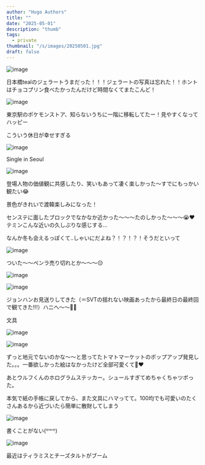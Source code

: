 ```yaml
---
author: "Hugo Authors"
title: ""
date: "2025-05-01"
description: "thumb"
tags:
  - private
thumbnail: "/s/images/20250501.jpg"
draft: false
---
```


![image](https://64.media.tumblr.com/e90374196b26fa25c0de947fd5f431b5/6b1c28506215fac4-27/s500x750/6d00316400f3e769b2b59a99cb25c421d8c75fd1.jpg)

日本橋tealのジェラートうまだった！！！ジェラートの写真は忘れた！！ホントはチョコプリン食べたかったんだけど時間なくてまたこんど！

![image](https://64.media.tumblr.com/de8247f6a5eb8c6a5318f5618637cb1f/2d5de7aa9767a247-04/s640x960/865fb58824a504bfcc7f6169205b8d1ee21a865d.jpg)

東京駅のポケモンストア、知らないうちに一階に移転してたー！見やすくなってハッピー

こういう休日が幸せすぎる

![image](https://64.media.tumblr.com/8022ab55a0e7903fa25d77953c75bab4/af210ab1fcb1a781-a9/s500x750/f14b7a3699b959ba556bf27f156dde2d3055f295.jpg)

Single in Seoul

![image](https://64.media.tumblr.com/dbea6def10d00ec90daf47055f8df3d5/5f181cba53f2d927-eb/s500x750/b0d9bc1055b58d1b6c556592528c6c9b2eab6b18.jpg)

登場人物の価値観に共感したり、笑いもあって凄く楽しかった〜すでにもっかい観たい😂

景色がきれいで渡韓楽しみになった！

センステに面したブロックでなかなか近かった〜〜〜たのしかった〜〜〜😭❤️テミンこんな近いの久しぶりな感じする…

なんか冬も会えるっぽくて‥しゃいにだよね？！？！？！そうだといって

![image](https://64.media.tumblr.com/4c0d4b1b81b6695e37d3fd24822f6f65/20d67d0007fd6e64-6b/s500x750/14656012fe130d69a0ba68fab00fea784aa31cea.jpg)

ついた〜〜ペンラ売り切れとか〜〜〜😔

![image](https://64.media.tumblr.com/158537a74c6a94a884090897ecabff99/f764ac0f741a6668-75/s500x750/7ce1beb7ad81a17741fd8748f06e1e160a6769d3.jpg)

![image](https://64.media.tumblr.com/dc8c7f1a87b81e2862d2a12dc30d1257/7b6ac63852feb50f-e7/s500x750/e87e5a6a9d1de9c46ab9a08356339cde77cf1a53.jpg)

ジョンハンお見送りしてきた（＝SVTの揺れない映画あったから最終日の最終回で観てきた!!!）ハニへ〜〜👼💞

文具

![image](https://64.media.tumblr.com/3bcd3523a6ff938657f96d06675041d7/1428e05c7278e849-f5/s500x750/aa7fd617de6a85b4d84b761d3f54e0f9518be5fa.jpg)

![image](https://64.media.tumblr.com/413e8baab8d6fc0a391b52bb0f231d52/1428e05c7278e849-cf/s500x750/4ce3d89068775542c989dcbccd77562adfdcaf45.jpg)

ずっと地元でないのかな〜〜と思ってたトマトマーケットのポップアップ発見した。。。一番欲しかった絵はなかったけど全部可愛くて🥲❤️

あとウルフくんのホログラムステッカー。シュールすぎてめちゃくちゃツボった。

本気で紙の手帳に戻してから、また文具にハマってて。100均でも可愛いのたくさんあるから近づいたら簡単に散財してしまう

![image](https://64.media.tumblr.com/f681b05fc85c281dd8e52a1c888e2dfc/8bde41b1a370757f-56/s500x750/2a1b12ae2799df8e7ea6b9058c078d4651e818c4.jpg)

書くことがない(⁠꒪⁠꒳⁠꒪⁠)

![image](https://64.media.tumblr.com/bb1cfb05d43596454ba26937d37e2418/0f0a7844814964a6-e1/s500x750/748f58d4bc3ba4201817bf7f1245ca276f564405.jpg)

最近はティラミスとチーズタルトがブーム
